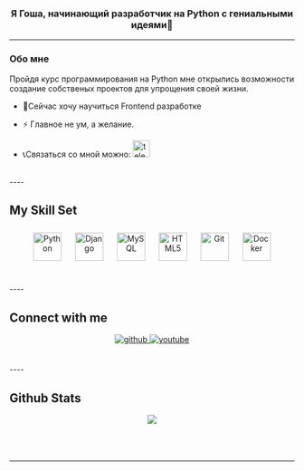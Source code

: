 ### <div align="center">Я Гоша, начинающий разработчик на Python с гениальными идеями💎</div>  
----
### Обо мне   
Пройдя курс программирования на Python мне открылись возможности создание собственых проектов для упрощения своей жизни.    
  

- 🌱Сейчас хочу научиться Frontend разработке   
  

- ⚡ Главное не ум, а желание.  
  

- 📞Связаться со мной можно: [<img src='https://cdn.jsdelivr.net/npm/simple-icons@3.0.1/icons/telegram.svg' alt='telegram' height='30'>](https://t.me/Pallerm01)  
  

<br/>  ----


## My Skill Set  
<div align="center">  
<a href="https://www.python.org/" target="_blank"><img style="margin: 10px" src="https://profilinator.rishav.dev/skills-assets/python-original.svg" alt="Python" height="50" /></a>  
<a href="https://www.djangoproject.com/" target="_blank"><img style="margin: 10px" src="https://profilinator.rishav.dev/skills-assets/django-original.svg" alt="Django" height="50" /></a>  
<a href="https://www.mysql.com/" target="_blank"><img style="margin: 10px" src="https://profilinator.rishav.dev/skills-assets/mysql-original-wordmark.svg" alt="MySQL" height="50" /></a>  
<a href="https://en.wikipedia.org/wiki/HTML5" target="_blank"><img style="margin: 10px" src="https://profilinator.rishav.dev/skills-assets/html5-original-wordmark.svg" alt="HTML5" height="50" /></a>  
<a href="https://github.com/" target="_blank"><img style="margin: 10px" src="https://profilinator.rishav.dev/skills-assets/git-scm-icon.svg" alt="Git" height="50" /></a>  
<a href="https://www.docker.com/" target="_blank"><img style="margin: 10px" src="https://profilinator.rishav.dev/skills-assets/docker-original-wordmark.svg" alt="Docker" height="50" /></a>  
</div>



<br/>  ----


## Connect with me  
<div align="center">
<a href="https://github.com/GogaFoga01 " target="_blank">
<img src=https://img.shields.io/badge/github-%2324292e.svg?&style=for-the-badge&logo=github&logoColor=white alt=github style="margin-bottom: 5px;" />
</a>
<a href="https://www.youtube.com/user/https://www.youtube.com/channel/UCCCp30yQYMtHKm7mMndK2Kw" target="_blank">
<img src=https://img.shields.io/badge/youtube-%23EE4831.svg?&style=for-the-badge&logo=youtube&logoColor=white alt=youtube style="margin-bottom: 5px;" />
</a>  
</div>  
  

<br/>  ----


## Github Stats  
<div align="center"><img src="https://github-readme-stats.vercel.app/api?username=GogaFoga01&show_icons=true&count_private=true&hide_border=true" align="center" /></div>  

<br/>  


<br/>  


<br />

----

